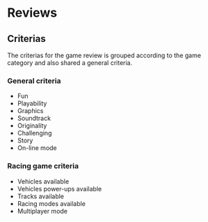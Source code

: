 # Reviews

## Criterias

The criterias for the game review is grouped according to the game category and also shared a general criteria.

### General criteria

* Fun
* Playability
* Graphics
* Soundtrack
* Originality
* Challenging
* Story
* On-line mode


### Racing game criteria

* Vehicles available
* Vehicles power-ups available
* Tracks available
* Racing modes available
* Multiplayer mode
